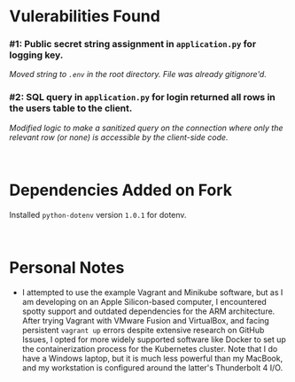 # Vulerabilities Found

### #1: Public secret string assignment in `application.py` for logging key.

*Moved string to `.env` in the root directory. File was already gitignore'd.*

### #2: SQL query in `application.py` for login returned all rows in the users table to the client.

*Modified logic to make a sanitized query on the connection where only the relevant row (or none) is accessible by the client-side code.*

<br>

# Dependencies Added on Fork

Installed `python-dotenv` version `1.0.1` for dotenv.

<br>

# Personal Notes

- I attempted to use the example Vagrant and Minikube software, but as I am developing on an Apple Silicon-based computer, I encountered spotty support and outdated dependencies for the ARM architecture. After trying Vagrant with VMware Fusion and VirtualBox, and facing persistent `vagrant up` errors despite extensive research on GitHub Issues, I opted for more widely supported software like Docker to set up the containerization process for the Kubernetes cluster. Note that I do have a Windows laptop, but it is much less powerful than my MacBook, and my workstation is configured around the latter's Thunderbolt 4 I/O.
